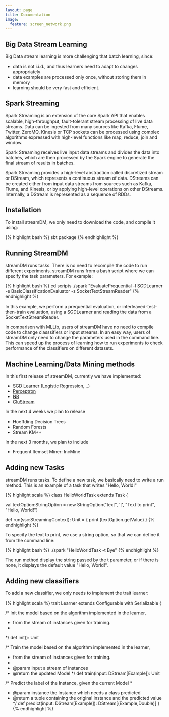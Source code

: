 ```yaml
---
layout: page
title: Documentation
image:
  feature: screen_network.png
---
```

## Big Data Stream Learning 

 Big Data stream learning is more challenging that batch learning, since:

* data is not i.i.d.,  and thus learners need to adapt to changes appropriately
* data examples are processed only once, without storing them in memory
* learning should be very fast and efficient.

## Spark Streaming

Spark Streaming is an extension of the core Spark API that enables scalable, high-throughput, fault-tolerant stream processing of live data streams. Data can be ingested from many sources like Kafka, Flume, Twitter, ZeroMQ, Kinesis or TCP sockets can be processed using complex algorithms expressed with high-level functions like map, reduce, join and window.

Spark Streaming receives live input data streams and divides the data into batches, which are then processed by the Spark engine to generate the final stream of results in batches.

Spark Streaming provides a high-level abstraction called discretized stream or DStream, which represents a continuous stream of data. DStreams can be created either from input data streams from sources such as Kafka, Flume, and Kinesis, or by applying high-level operations on other DStreams. Internally, a DStream is represented as a sequence of RDDs.

## Installation

To install streamDM, we only need to download the code, and compile it using:
 
{% highlight bash %}
sbt package 
{% endhighlight %}

## Running StreamDM

streamDM runs tasks. There is no need to recompile the code to run different experiments.
streamDM runs from a bash script where we can specify the task parameters. For example:

{% highlight bash %}
cd scripts
./spark "EvaluatePrequential -l SGDLearner -e BasicClassificationEvaluator 
                             -s SocketTextStreamReader"
{% endhighlight %}

In this example, we perform a prequential evaluation, or interleaved-test-then-train evaluation, using a SGDLearner and reading the data from a SocketTextStreamReader. 

In comparison with MLLib, users of streamDM have no need to compile code to change classsifiers or input streams. In an easy way, users of streamDM only need to change the parameters used in the command line. This can speed up the process of learning how to run experiments to check performance of the classifiers on different datasets.

## Machine Learning/Data Mining methods

In this first release of streamDM, currently we have implemented:

* [SGD Learner](SGD.html) (Logistic Regression,...)
* [Perceptron](SGD.html/#perceptron)
* [NB](NB.html)
* [CluStream](CluStream.html)

In the next 4 weeks we plan to release

* Hoeffding Decision Trees
* Random Forests
* Stream KM++

In the next 3 months, we plan to include 

* Frequent Itemset Miner: IncMine

## Adding new Tasks

streamDM runs tasks. To define a new task, we basically need to write a run method. This is an example of a task that writes "Hello, World!" 

{% highlight scala %}
class HelloWorldTask extends Task {

  val textOption:StringOption = new StringOption("text", 't',
    "Text to print", "Hello, World!")

  def run(ssc:StreamingContext): Unit = {
    print (textOption.getValue)
}
{% endhighlight %}

To specify the text to print, we use a string option, so that we can define it from the command line: 

{% highlight bash %}
./spark "HelloWorldTask -t Bye"
{% endhighlight %}

The run method display the string passed by the t parameter, or if there is none, it displays the default value "Hello, World!".

## Adding new classifiers

To add a new classifier, we only needs to implement the trait learner:
 
{% highlight scala %}
trait Learner extends Configurable  with Serializable {

  /* Init the model based on the algorithm implemented in the learner,
   * from the stream of instances given for training.
   *
   */
  def init(): Unit

  /* Train the model based on the algorithm implemented in the learner, 
   * from the stream of instances given for training.
   *
   * @param input a stream of instances
   * @return the updated Model
   */
  def train(input: DStream[Example]): Unit

  /* Predict the label of the Instance, given the current Model
   *
   * @param instance the Instance which needs a class predicted
   * @return a tuple containing the original instance and the predicted value
   */
  def predict(input: DStream[Example]): DStream[(Example,Double)]
}
{% endhighlight %}


